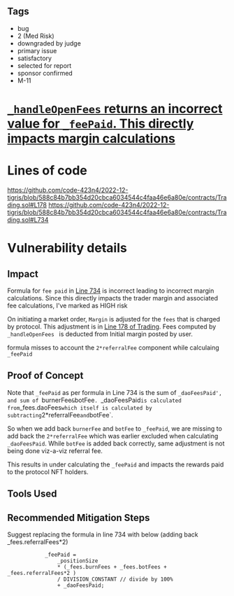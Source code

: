 ## Tags

- bug
- 2 (Med Risk)
- downgraded by judge
- primary issue
- satisfactory
- selected for report
- sponsor confirmed
- M-11

# [`_handleOpenFees` returns an incorrect value for `_feePaid`. This directly impacts margin calculations](https://github.com/code-423n4/2022-12-tigris-findings/issues/367) 

# Lines of code

https://github.com/code-423n4/2022-12-tigris/blob/588c84b7bb354d20cbca6034544c4faa46e6a80e/contracts/Trading.sol#L178
https://github.com/code-423n4/2022-12-tigris/blob/588c84b7bb354d20cbca6034544c4faa46e6a80e/contracts/Trading.sol#L734


# Vulnerability details

## Impact

Formula for `fee paid` in [Line 734](https://github.com/code-423n4/2022-12-tigris/blob/main/contracts/Trading.sol#L734) is incorrect leading to incorrect margin calculations. Since this directly impacts the trader margin and associated fee calculations, I've marked as HIGH risk

On initiating a market order, `Margin` is adjusted for the `fees` that is charged by protocol. This adjustment is in [Line 178 of Trading](https://github.com/code-423n4/2022-12-tigris/blob/588c84b7bb354d20cbca6034544c4faa46e6a80e/contracts/Trading.sol#L178). Fees computed by `_handleOpenFees ` is deducted from Initial margin posted by user.

formula misses to account the `2*referralFee` component while calculaing `_feePaid`

## Proof of Concept
Note that `_feePaid` as per formula in Line 734 is the sum of `_daoFeesPaid', and sum of `burnerFee` & `botFee`. `_daoFeesPaid` is calculated from `_fees.daoFees` which itself is calculated by subtracting `2*referralFee` and `botFee`. 

So when we add back `burnerFee` and `botFee` to `_feePaid`, we are missing to add back the `2*referralFee`  which was earlier excluded when calculating `_daoFeesPaid`. While `botFee` is added back correctly, same adjustment is not being done viz-a-viz referral fee.

 This results in under calculating the `_feePaid` and impacts the rewards paid to the protocol NFT holders.


## Tools Used

## Recommended Mitigation Steps

Suggest replacing the formula in line 734 with below (adding back _fees.referralFees*2)

```
            _feePaid =
                _positionSize
                * (_fees.burnFees + _fees.botFees + _fees.referralFees*2 ) 
                / DIVISION_CONSTANT // divide by 100%
                + _daoFeesPaid;
```
